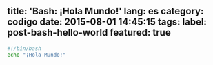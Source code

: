 title: 'Bash: ¡Hola Mundo!'
lang: es
category: codigo
date: 2015-08-01 14:45:15
tags:
label: post-bash-hello-world
featured: true
---

```bash
#!/bin/bash
echo "¡Hola Mundo!"
```
